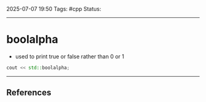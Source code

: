 
2025-07-07 19:50
Tags: #cpp
Status:

---
# boolalpha
- used to print true or false rather than 0 or 1
```cpp
cout << std::boolalpha;
```

---
## References




